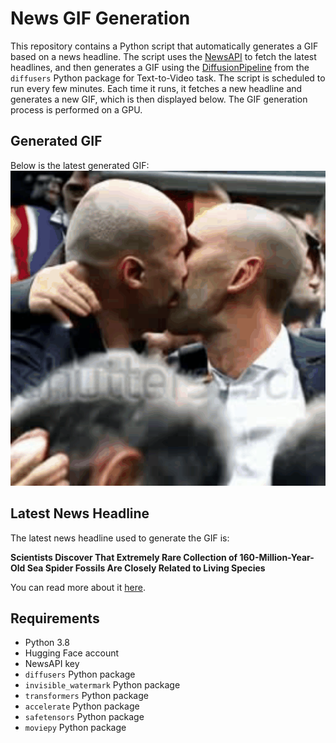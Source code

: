 # News GIF Generation
This repository contains a Python script that automatically generates a GIF based on a news headline. The script uses the [NewsAPI](https://newsapi.org/) to fetch the latest headlines, and then generates a GIF using the [DiffusionPipeline](https://github.com/huggingface/diffusers) from the `diffusers` Python package for Text-to-Video task.
The script is scheduled to run every few minutes. Each time it runs, it fetches a new headline and generates a new GIF, which is then displayed below. The GIF generation process is performed on a GPU.

## Generated GIF
Below is the latest generated GIF:
![Generated GIF](output.gif?raw=true&v=1692689642)

## Latest News Headline
The latest news headline used to generate the GIF is:

**Scientists Discover That Extremely Rare Collection of 160-Million-Year-Old Sea Spider Fossils Are Closely Related to Living Species**

You can read more about it [here](https://scitechdaily.com/scientists-discover-that-extremely-rare-collection-of-160-million-year-old-sea-spider-fossils-are-closely-related-to-living-species/).

## Requirements
- Python 3.8
- Hugging Face account
- NewsAPI key
- `diffusers` Python package
- `invisible_watermark` Python package
- `transformers` Python package
- `accelerate` Python package
- `safetensors` Python package
- `moviepy` Python package
